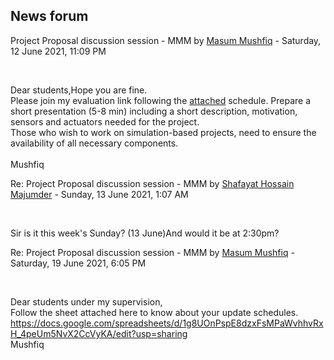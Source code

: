 <h2>News forum</h2><a href="https://moodle.cse.buet.ac.bd/user/view.php?id=1876&course=570"></a>
Project Proposal discussion session - MMM
by <a href="https://moodle.cse.buet.ac.bd/user/view.php?id=1876&course=570">Masum Mushfiq</a> - Saturday, 12 June 2021, 11:09 PM


 

Dear students,Hope you are fine. <br />Please join my evaluation link following the <a href="https://docs.google.com/spreadsheets/d/1g8UOnPspE8dzxFsMPaWvhhvRxH_4peUm5NvX2CcVyKA/edit?usp=sharing">attached</a> schedule. Prepare a short presentation (5-8 min) including a short description, motivation, sensors and actuators needed for the project. <br />Those who wish to work on simulation-based projects, need to ensure the availability of all necessary components.<br /><br />Mushfiq





<a href="https://moodle.cse.buet.ac.bd/user/view.php?id=1420&course=570"></a>
Re: Project Proposal discussion session - MMM
by <a href="https://moodle.cse.buet.ac.bd/user/view.php?id=1420&course=570">Shafayat Hossain Majumder</a> - Sunday, 13 June 2021, 1:07 AM


 

Sir is it this week's Sunday? (13 June)And would it be at 2:30pm?







<a href="https://moodle.cse.buet.ac.bd/user/view.php?id=1876&course=570"></a>
Re: Project Proposal discussion session - MMM
by <a href="https://moodle.cse.buet.ac.bd/user/view.php?id=1876&course=570">Masum Mushfiq</a> - Saturday, 19 June 2021, 6:05 PM


 

Dear students under my supervision,<br />Follow the sheet attached here to know about your update schedules.<br />https://docs.google.com/spreadsheets/d/1g8UOnPspE8dzxFsMPaWvhhvRxH_4peUm5NvX2CcVyKA/edit?usp=sharing<br />Mushfiq<br />








